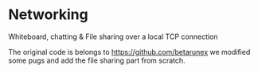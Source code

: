 # Networking
Whiteboard, chatting &amp; File sharing over a local TCP connection 

The original code is belongs to https://github.com/betarunex we modified some pugs and add the file sharing part from scratch.

